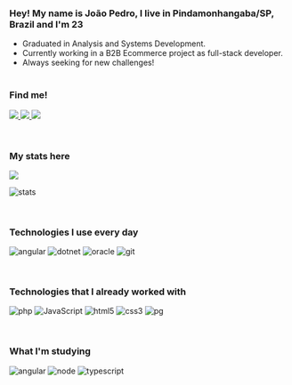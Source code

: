 ### Hey! My name is João Pedro, I live in Pindamonhangaba/SP, Brazil and I'm 23 

- Graduated in Analysis and Systems Development.
- Currently working in a B2B Ecommerce project as full-stack developer.
- Always seeking for new challenges!
<br><br>

### Find me!
<p>

  <a href="https://www.linkedin.com/in/jpmachado99/">
    <img src="https://img.shields.io/badge/-LinkedIn-blue?style=for-the-badge&logo=Linkedin&logoColor=white&link=https://www.linkedin.com/in/jpmachado99/">
  </a>

  <a href="https://api.whatsapp.com/send?phone=5512988274596">
    <img src="https://img.shields.io/badge/WhatsApp-25D366?style=for-the-badge&logo=whatsapp&logoColor=white">
    </a>

  <a href="https://open.spotify.com/user/222a5wgktqffh4ncyqglqydni?si=c4871e19f32541eb">
    <img src="https://img.shields.io/badge/Spotify-1ED760?style=for-the-badge&logo=spotify&logoColor=white" />
  </a>
</p>

<br>

### My stats here
<p >
  <a href="https://github.com/anuraghazra/github-readme-stats">
    <img
      align="center"
      src="https://github-readme-stats.vercel.app/api?username=jpmachadoo&show_icons=true&theme=dracula"
    />
  </a>
</p>

<p>
    <img align="center" src="https://github-readme-stats.vercel.app/api/top-langs?username=jpmachadoo&show_icons=true&locale=en&layout=compact&theme=dracula" alt="stats" />
</p>

<br>

### Technologies I use every day
<p>
  <img alt="angular" src="https://img.shields.io/badge/-Angular-a6120d?style=flat-square&logo=angular&logoColor=white" />
  <img alt="dotnet" src="https://img.shields.io/badge/-.NetCore-6C3483?style=flat-square&logo=Csharp&logoColor=white" />
  <img alt="oracle" src="https://img.shields.io/badge/-Oracle-0064a5?style=flat-square&logo=oracle&logoColor=white" />
  <img alt="git" src="https://img.shields.io/badge/-Git-f34f29?style=flat-square&logo=git&logoColor=white" />
</p>
<br>

### Technologies that I already worked with
<p>
  <img alt="php" src="https://img.shields.io/badge/-PHP-8993be?style=flat-square&logo=php&logoColor=white" />
  <img alt="JavaScript" src="https://img.shields.io/badge/-JavaScript-F0DB4F?style=flat-square&logo=javascript&logoColor=black" />
  <img alt="html5" src="https://img.shields.io/badge/-HTML5-E34F26?style=flat-square&logo=html5&logoColor=white" />
  <img alt="css3" src="https://img.shields.io/badge/-CSS3-264de4?style=flat-square&logo=css3&logoColor=white" />
  <img alt="pg" src="https://img.shields.io/badge/-PostgreSQL-0064a5?style=flat-square&logo=postgresql&logoColor=white" />
</p>
<br>

### What I'm studying

<p>
  <img alt="angular" src="https://img.shields.io/badge/-Angular-a6120d?style=flat-square&logo=angular&logoColor=white" />
  <img alt="node" src="https://img.shields.io/badge/-NodeJS-68a063?style=flat-square&logo=node.js&logoColor=black" />
  <img alt="typescript" src="https://img.shields.io/badge/-Typescript-007acc?style=flat-square&logo=typescript&logoColor=black" />
</p>
